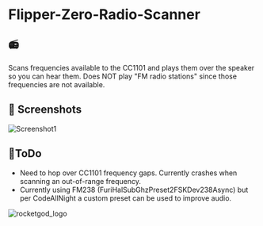 # Flipper-Zero-Radio-Scanner

## 📻
Scans frequencies available to the CC1101 and plays them over the speaker so you can hear them.
Does NOT play "FM radio stations" since those frequencies are not available.

## 📸 Screenshots
![Screenshot1](https://github.com/user-attachments/assets/447bb455-89ae-4a16-8d3b-543a1b67016a)


## 🤔ToDo
- Need to hop over CC1101 frequency gaps. Currently crashes when scanning an out-of-range frequency.
- Currently using FM238 (FuriHalSubGhzPreset2FSKDev238Async) but per CodeAllNight a custom preset can be used to improve audio.

![rocketgod_logo](https://github.com/RocketGod-git/shodanbot/assets/57732082/7929b554-0fba-4c2b-b22d-6772d23c4a18)
